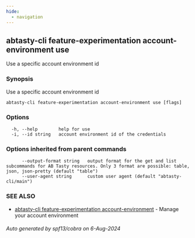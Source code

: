 ```yaml
---
hide:
  - navigation
---
```

## abtasty-cli feature-experimentation account-environment use

Use a specific account environment id

### Synopsis

Use a specific account environment id

```
abtasty-cli feature-experimentation account-environment use [flags]
```

### Options

```
  -h, --help        help for use
  -i, --id string   account environment id of the credentials
```

### Options inherited from parent commands

```
      --output-format string   output format for the get and list subcommands for AB Tasty resources. Only 3 format are possible: table, json, json-pretty (default "table")
      --user-agent string      custom user agent (default "abtasty-cli/main")
```

### SEE ALSO

* [abtasty-cli feature-experimentation account-environment](abtasty-cli_feature-experimentation_account-environment.md)	 - Manage your account environment

###### Auto generated by spf13/cobra on 6-Aug-2024
